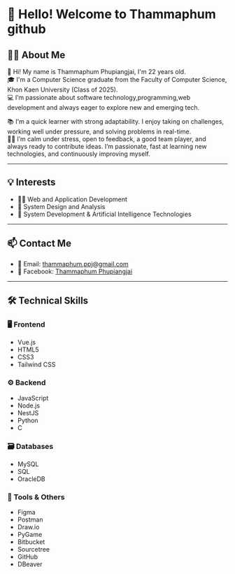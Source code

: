 # 👋 Hello! Welcome to Thammaphum github

## 🙋‍♂️ About Me

👋 Hi! My name is Thammaphum Phupiangjai, I'm 22 years old.  
🎓 I'm a Computer Science graduate from the Faculty of Computer Science, Khon Kaen University (Class of 2025).  
💻 I’m passionate about software technology,programming,web development and always eager to explore new and emerging tech.

📚 I'm a quick learner with strong adaptability. I enjoy taking on challenges, working well under pressure, and solving problems in real-time.  
🧑‍🎓 I’m calm under stress, open to feedback, a good team player, and always ready to contribute ideas. I’m passionate, fast at learning new technologies, and continuously improving myself.

---

## 💡 Interests

- 👨‍💻 Web and Application Development  
- 🧩 System Design and Analysis  
- 🤖 System Development & Artificial Intelligence Technologies  

---

## 📫 Contact Me

- 📧 Email: thammaphum.ppj@gmail.com  
- 📘 Facebook: [Thammaphum Phupiangjai](https://www.facebook.com/tamapoom.pupeangjai.7)

---

## 🛠️ Technical Skills

### 🖥️ Frontend
- Vue.js  
- HTML5  
- CSS3  
- Tailwind CSS  

### ⚙️ Backend
- JavaScript  
- Node.js  
- NestJS  
- Python  
- C  

### 🗃️ Databases
- MySQL  
- SQL  
- OracleDB  

### 🧰 Tools & Others
- Figma  
- Postman  
- Draw.io  
- PyGame  
- Bitbucket  
- Sourcetree  
- GitHub  
- DBeaver 
